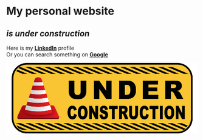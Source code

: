 # **My personal website**
## _is under construction_  
Here is my [**LinkedIn**](www.linkedin.com/in/rohit-chakraborty-375571170/) profile  
Or you can search something on [**Google**](www.google.com)  

![Under construction](./under_construction.png)